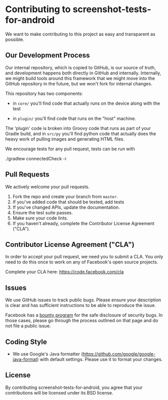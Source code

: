 # Contributing to screenshot-tests-for-android
We want to make contributing to this project as easy and transparent as
possible.

## Our Development Process

Our internal repository, which is copied to GitHub, is our source of truth, 
and development happens both directly in GitHub and internally. 
Internally, we might build tools around this framework that we might move 
into the GitHub repository in the future, but we won't fork for internal changes.

This repository has two components:

* in `core/` you'll find code that actually runs on the device along
  with the test

* in `plugin/` you'll find code that runs on the "host" machine.

The 'plugin' code is broken into Groovy code that runs as part of your
Gradle build, and in `src/py` you'll find python code that actually
does the heavy work of pulling images and generating HTML files.

We encourage tests for any pull request, tests can be run with

  ./gradlew connectedCheck -i

## Pull Requests
We actively welcome your pull requests.

1. Fork the repo and create your branch from `master`.
2. If you've added code that should be tested, add tests
3. If you've changed APIs, update the documentation.
4. Ensure the test suite passes.
5. Make sure your code lints.
6. If you haven't already, complete the Contributor License Agreement ("CLA").

## Contributor License Agreement ("CLA")
In order to accept your pull request, we need you to submit a CLA. You only need
to do this once to work on any of Facebook's open source projects.

Complete your CLA here: <https://code.facebook.com/cla>

## Issues
We use GitHub issues to track public bugs. Please ensure your description is
clear and has sufficient instructions to be able to reproduce the issue.

Facebook has a [bounty program](https://www.facebook.com/whitehat/) for the safe
disclosure of security bugs. In those cases, please go through the process
outlined on that page and do not file a public issue.

## Coding Style
* We use Google's Java formatter (https://github.com/google/google-java-format) with default settings. Please use it to format your changes.

## License
By contributing screenshot-tests-for-android, you agree that your contributions will be licensed
under its BSD license.
